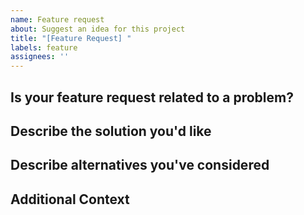 ```yaml
---
name: Feature request
about: Suggest an idea for this project
title: "[Feature Request] "
labels: feature
assignees: ''
---
```


## Is your feature request related to a problem?
<!-- A clear and concise description of what the problem is. -->

## Describe the solution you'd like
<!-- A clear and concise description of what you want to happen. -->

## Describe alternatives you've considered
<!-- A clear and concise description of any alternative solutions or features you've considered. -->

## Additional Context
<!-- Add any other context or screenshots about the feature request here. -->
